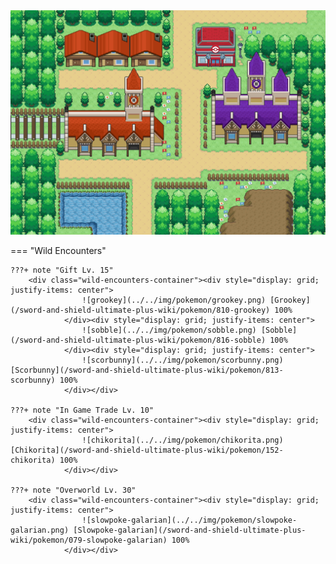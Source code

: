 <img src="../../img/routes/Wedgehurst.png" alt="Wedgehurst"/>

=== "Wild Encounters"


	???+ note "Gift Lv. 15"
		<div class="wild-encounters-container"><div style="display: grid; justify-items: center">
                    ![grookey](../../img/pokemon/grookey.png) [Grookey](/sword-and-shield-ultimate-plus-wiki/pokemon/810-grookey) 100%
                </div><div style="display: grid; justify-items: center">
                    ![sobble](../../img/pokemon/sobble.png) [Sobble](/sword-and-shield-ultimate-plus-wiki/pokemon/816-sobble) 100%
                </div><div style="display: grid; justify-items: center">
                    ![scorbunny](../../img/pokemon/scorbunny.png) [Scorbunny](/sword-and-shield-ultimate-plus-wiki/pokemon/813-scorbunny) 100%
                </div></div>

	???+ note "In Game Trade Lv. 10"
		<div class="wild-encounters-container"><div style="display: grid; justify-items: center">
                    ![chikorita](../../img/pokemon/chikorita.png) [Chikorita](/sword-and-shield-ultimate-plus-wiki/pokemon/152-chikorita) 100%
                </div></div>

	???+ note "Overworld Lv. 30"
		<div class="wild-encounters-container"><div style="display: grid; justify-items: center">
                    ![slowpoke-galarian](../../img/pokemon/slowpoke-galarian.png) [Slowpoke-galarian](/sword-and-shield-ultimate-plus-wiki/pokemon/079-slowpoke-galarian) 100%
                </div></div>



